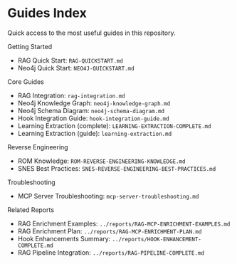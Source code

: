 # Guides Index

Quick access to the most useful guides in this repository.

Getting Started
- RAG Quick Start: `RAG-QUICKSTART.md`
- Neo4j Quick Start: `NEO4J-QUICKSTART.md`

Core Guides
- RAG Integration: `rag-integration.md`
- Neo4j Knowledge Graph: `neo4j-knowledge-graph.md`
- Neo4j Schema Diagram: `neo4j-schema-diagram.md`
- Hook Integration Guide: `hook-integration-guide.md`
- Learning Extraction (complete): `LEARNING-EXTRACTION-COMPLETE.md`
- Learning Extraction (guide): `learning-extraction.md`

Reverse Engineering
- ROM Knowledge: `ROM-REVERSE-ENGINEERING-KNOWLEDGE.md`
- SNES Best Practices: `SNES-REVERSE-ENGINEERING-BEST-PRACTICES.md`

Troubleshooting
- MCP Server Troubleshooting: `mcp-server-troubleshooting.md`

Related Reports
- RAG Enrichment Examples: `../reports/RAG-MCP-ENRICHMENT-EXAMPLES.md`
- RAG Enrichment Plan: `../reports/RAG-MCP-ENRICHMENT-PLAN.md`
- Hook Enhancements Summary: `../reports/HOOK-ENHANCEMENT-COMPLETE.md`
- RAG Pipeline Integration: `../reports/RAG-PIPELINE-COMPLETE.md`
